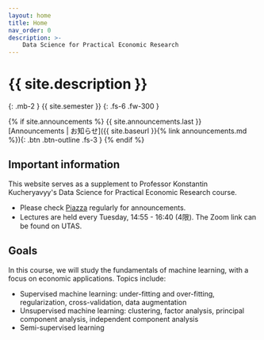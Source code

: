 ```yaml
---
layout: home
title: Home
nav_order: 0
description: >-
    Data Science for Practical Economic Research
---
```


# {{ site.description }}
{: .mb-2 }
{{ site.semester }}
{: .fs-6 .fw-300 }

{% if site.announcements %}
{{ site.announcements.last }}
[Announcements &#124; お知らせ]({{ site.baseurl }}{% link announcements.md %}){: .btn .btn-outline .fs-3 }
{% endif %}

## Important information

This website serves as a supplement to Professor Konstantin Kucheryavyy's Data Science for Practical Economic Research course. 

- Please check [Piazza](https://piazza.com/class/k8pcxfiwkxf2ec) regularly for announcements. 
- Lectures are held every Tuesday, 14:55 - 16:40 (4限). The Zoom link can be found on UTAS. 

## Goals

In this course, we will study the fundamentals of machine learning, with a focus on economic applications. Topics include:
- Supervised machine learning: under-fitting and over-fitting, regularization, cross-validation, data augmentation
- Unsupervised machine learning: clustering, factor analysis, principal component analysis, independent component analysis
- Semi-supervised learning
